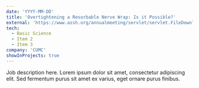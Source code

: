 ```yaml
---
date: 'YYYY-MM-DD'
title: 'Overtightening a Resorbable Nerve Wrap: Is it Possible?'
external: 'https://www.assh.org/annualmeeting/servlet/servlet.FileDownload?file=00P0a00000r8w17EAA'
tech:
  - Basic Science
  - Item 2
  - Item 3
company: 'CUMC'
showInProjects: true
---
```


Job description here. Lorem ipsum dolor sit amet, consectetur adipiscing elit. Sed fermentum purus sit amet ex varius, eget ornare purus finibus.
